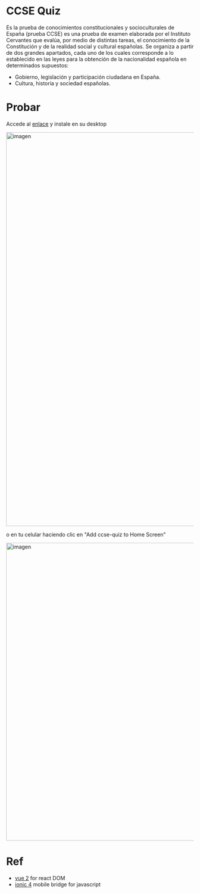 # CCSE Quiz

Es la prueba de conocimientos constitucionales y socioculturales de España (prueba CCSE) es una prueba de examen elaborada por el Instituto Cervantes que evalúa, por medio de distintas tareas, el conocimiento de la Constitución y de la realidad social y cultural españolas. 
Se organiza a partir de dos grandes apartados, cada uno de los cuales corresponde a lo establecido en las leyes para la obtención de la nacionalidad española en determinados supuestos:

* Gobierno, legislación y participación ciudadana en España.
* Cultura, historia y sociedad españolas.

# Probar

Accede al [enlace](https://humbertodias.github.io/ccse-quiz) y instale en su desktop

<img width="1058" alt="imagen" src="https://user-images.githubusercontent.com/9255997/194907136-439e8a9a-d8c0-4ab1-9380-757d21ef7903.png">

o en tu celular haciendo clic en "Add ccse-quiz to Home Screen"

<img height="800" alt="imagen" src="https://user-images.githubusercontent.com/9255997/195323489-8db2659a-db31-4714-864a-32efec31c0f3.jpeg">


# Ref
* [vue 2](https://vuejs.org) for react DOM
* [ionic 4](https://ionicframework.com) mobile bridge for javascript
